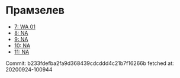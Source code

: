 # Прамзелев
- [7: WA 01](7.md)
- [8: NA](8.md)
- [9: NA](9.md)
- [10: NA](10.md)
- [11: NA](11.md)

Commit: b233fdefba2fa9d368439cdcddd4c21b7f16266b
 fetched at: 20200924-100944
